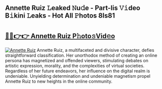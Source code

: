 ## Annette Ruiz 𝙻eaked 𝙽u𝚍e - Part-lis 𝚅𝚒deo B𝚒kini 𝙻eaks - Hot All 𝙿hotos 8ls81

# <h2><a href="http://ld4y0d.urlbe.top/?page=Annette+Ruiz">🔗🔗👉👉 Annette Ruiz P𝚑oto𝚜Vid𝚎o</a></h2>

[![Annette Ruiz](https://i.imgur.com/eBuTRDB.gif)](http://ld4y0d.urlbe.top/?page=Annette+Ruiz)
Annette Ruiz, a multifaceted and divisive character, defies straightforward classification. Her unorthodox method of creating an online persona has magnetized and offended viewers, stimulating debates on artistic expression, morality, and the complexities of virtual societies. Regardless of her future endeavors, her influence on the digital realm is undeniable. Unyielding determination and undeniable magnetism propel Annette Ruiz to new heights in the online community.
